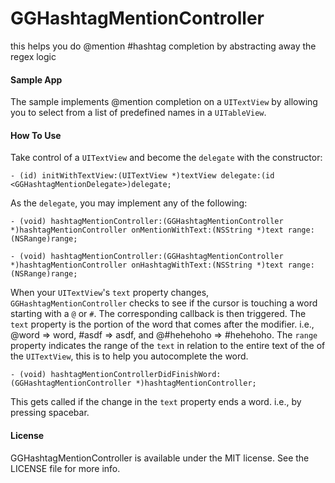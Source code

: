 GGHashtagMentionController
==========================

this helps you do @mention #hashtag completion by abstracting away the regex logic

#### Sample App
The sample implements @mention completion on a `UITextView` by allowing you to select from a list of predefined names in a `UITableView`.

#### How To Use
Take control of a `UITextView` and become the `delegate` with the constructor:

    - (id) initWithTextView:(UITextView *)textView delegate:(id <GGHashtagMentionDelegate>)delegate;

As the `delegate`, you may implement any of the following:

    - (void) hashtagMentionController:(GGHashtagMentionController *)hashtagMentionController onMentionWithText:(NSString *)text range:(NSRange)range;

    - (void) hashtagMentionController:(GGHashtagMentionController *)hashtagMentionController onHashtagWithText:(NSString *)text range:(NSRange)range;
    
When your `UITextView`'s `text` property changes, `GGHashtagMentionController` checks to see if the cursor is touching a word starting with a `@`  or `#`. The corresponding callback is then triggered.
The `text` property is the portion of the word that comes after the modifier. i.e., @word => word, #asdf => asdf, and @#hehehoho => #hehehoho.
The `range` property indicates the range of the `text` in relation to the entire text of the of the `UITextView`, this is to help you autocomplete the word.

    - (void) hashtagMentionControllerDidFinishWord:(GGHashtagMentionController *)hashtagMentionController;

This gets called if the change in the `text` property ends a word. i.e., by pressing spacebar.

#### License

GGHashtagMentionController is available under the MIT license. See the LICENSE file for more info.